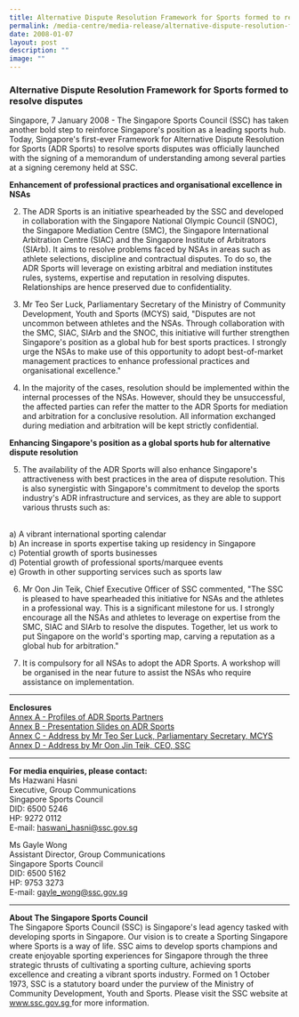 ```yaml
---
title: Alternative Dispute Resolution Framework for Sports formed to resolve disputes
permalink: /media-centre/media-release/alternative-dispute-resolution-framework-for-sports-formed-to-resolve/
date: 2008-01-07
layout: post
description: ""
image: ""
---
```

### **Alternative Dispute Resolution Framework for Sports formed to resolve disputes**

Singapore, 7 January 2008 - The Singapore Sports Council (SSC) has taken another bold step to reinforce Singapore's position as a leading sports hub. Today, Singapore's first-ever Framework for Alternative Dispute Resolution for Sports (ADR Sports) to resolve sports disputes was officially launched with the signing of a memorandum of understanding among several parties at a signing ceremony held at SSC.

**Enhancement of professional practices and organisational excellence in NSAs**<br>

2. The ADR Sports is an initiative spearheaded by the SSC and developed in collaboration with the Singapore National Olympic Council (SNOC), the Singapore Mediation Centre (SMC), the Singapore International Arbitration Centre (SIAC) and the Singapore Institute of Arbitrators (SIArb). It aims to resolve problems faced by NSAs in areas such as athlete selections, discipline and contractual disputes. To do so, the ADR Sports will leverage on existing arbitral and mediation institutes rules, systems, expertise and reputation in resolving disputes. Relationships are hence preserved due to confidentiality.

3. Mr Teo Ser Luck, Parliamentary Secretary of the Ministry of Community Development, Youth and Sports (MCYS) said, "Disputes are not uncommon between athletes and the NSAs. Through collaboration with the SMC, SIAC, SIArb and the SNOC, this initiative will further strengthen Singapore's position as a global hub for best sports practices. I strongly urge the NSAs to make use of this opportunity to adopt best-of-market management practices to enhance professional practices and organisational excellence."

4. In the majority of the cases, resolution should be implemented within the internal processes of the NSAs. However, should they be unsuccessful, the affected parties can refer the matter to the ADR Sports for mediation and arbitration for a conclusive resolution. All information exchanged during mediation and arbitration will be kept strictly confidential.

**Enhancing Singapore's position as a global sports hub for alternative dispute resolution**<br>

5. The availability of the ADR Sports will also enhance Singapore's attractiveness with best practices in the area of dispute resolution. This is also synergistic with Singapore's commitment to develop the sports industry's ADR infrastructure and services, as they are able to support various thrusts such as:
<br>
a) A vibrant international sporting calendar
<br>
b) An increase in sports expertise taking up residency in Singapore
<br>
c) Potential growth of sports businesses
<br>
d) Potential growth of professional sports/marquee events
<br>
e) Growth in other supporting services such as sports law

6. Mr Oon Jin Teik, Chief Executive Officer of SSC commented, "The SSC is pleased to have spearheaded this initiative for NSAs and the athletes in a professional way. This is a significant milestone for us. I strongly encourage all the NSAs and athletes to leverage on expertise from the SMC, SIAC and SIArb to resolve the disputes. Together, let us work to put Singapore on the world's sporting map, carving a reputation as a global hub for arbitration."

7. It is compulsory for all NSAs to adopt the ADR Sports. A workshop will be organised in the near future to assist the NSAs who require assistance on implementation.

---

**Enclosures**<br>
[Annex A - Profiles of ADR Sports Partners](/files/Media%20Centre/Media%20Release/2008/January/07/Annex20A20Profiles.pdf)<br>
[Annex B - Presentation Slides on ADR Sports](/files/Media%20Centre/Media%20Release/2008/January/07/Annex20B2020Presentation20by20Mr20Ho20Mun20Wai20DPPM20SSCpptv2.pdf)<br>
[Annex C - Address by Mr Teo Ser Luck, Parliamentary Secretary, MCYS](/files/Media%20Centre/Media%20Release/2008/January/07/Annex20C2020Speech20by20Mr20Teo20Ser20LuckParl20Sec20MCYS.pdf)<br>
[Annex D - Address by Mr Oon Jin Teik, CEO, SSC](/files/Media%20Centre/Media%20Release/2008/January/07/Annex20D2020CEOs20Opening20Remarks.pdf)

---

**For media enquiries, please contact:**
<br>
Ms Hazwani Hasni
<br>
Executive, Group Communications
<br>
Singapore Sports Council
<br>
DID: 6500 5246
<br>
HP: 9272 0112
<br>
E-mail: [haswani_hasni@ssc.gov.sg](mailto:haswani_hasni@ssc.gov.sg)

Ms Gayle Wong
<br>
Assistant Director, Group Communications
<br>
Singapore Sports Council
<br>
DID: 6500 5162
<br>
HP: 9753 3273
<br>
E-mail: [gayle_wong@ssc.gov.sg](mailto:gayle_wong@ssc.gov.sg)

---

**About The Singapore Sports Council**<br>
The Singapore Sports Council (SSC) is Singapore's lead agency tasked with developing sports in Singapore. Our vision is to create a Sporting Singapore where Sports is a way of life. SSC aims to develop sports champions and create enjoyable sporting experiences for Singapore through the three strategic thrusts of cultivating a sporting culture, achieving sports excellence and creating a vibrant sports industry. Formed on 1 October 1973, SSC is a statutory board under the purview of the Ministry of Community Development, Youth and Sports. Please visit the SSC website at [www.ssc.gov.sg ](www.ssc.gov.sg )for more information.